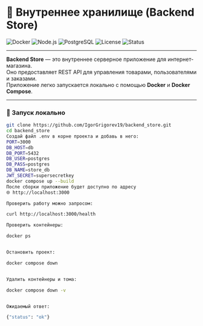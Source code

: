 # 💾 Внутреннее хранилище (Backend Store)

![Docker](https://img.shields.io/badge/Docker-Enabled-2496ED?logo=docker&logoColor=white)
![Node.js](https://img.shields.io/badge/Node.js-20.x-339933?logo=node.js&logoColor=white)
![PostgreSQL](https://img.shields.io/badge/PostgreSQL-15.x-336791?logo=postgresql&logoColor=white)
![License](https://img.shields.io/badge/License-MIT-green)
![Status](https://img.shields.io/badge/Status-Active-success)

---

**Backend Store** — это внутреннее серверное приложение для интернет-магазина.  
Оно предоставляет REST API для управления товарами, пользователями и заказами.  
Приложение легко запускается локально с помощью **Docker** и **Docker Compose**.  

---

### 🚀 Запуск локально

```bash
git clone https://github.com/IgorGrigorev19/backend_store.git
cd backend_store
Создай файл .env в корне проекта и добавь в него:
PORT=3000
DB_HOST=db
DB_PORT=5432
DB_USER=postgres
DB_PASS=postgres
DB_NAME=store_db
JWT_SECRET=supersecretkey
docker compose up --build
После сборки приложение будет доступно по адресу
🌐 http://localhost:3000

Проверить работу можно запросом:

curl http://localhost:3000/health

Проверить контейнеры:

docker ps


Остановить проект:

docker compose down


Удалить контейнеры и тома:

docker compose down -v


Ожидаемый ответ:

{"status": "ok"}
